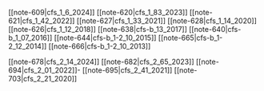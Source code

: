
[[note-609|cfs_1_6_2024]]
[[note-620|cfs_1_83_2023]]
[[note-621|cfs_1_42_2022]]
[[note-627|cfs_1_33_2021]]
[[note-628|cfs_1_14_2020]]
[[note-626|cfs_1_12_2018]]
[[note-638|cfs-b_13_2017]]
[[note-640|cfs-b_1_07_2016]]
[[note-644|cfs-b_1-2_10_2015]]
[[note-665|cfs-b_1-2_12_2014]]
[[note-666|cfs-b_1-2_10_2013]]

[[note-678|cfs_2_14_2024]]
[[note-682|cfs_2_65_2023]]
[[note-694|cfs_2_01_2022]]-
[[note-695|cfs_2_41_2021]]
[[note-703|cfs_2_21_2020]]
